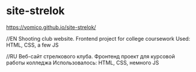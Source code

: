 # site-strelok

https://vomico.github.io/site-strelok/

//EN
Shooting club website. Frontend project for college coursework
Used: HTML, CSS, a few JS

//RU
Веб-сайт стрелкового клуба.  Фронтенд проект для курсовой работы колледжа
Использовалось: HTML, CSS, немного JS
